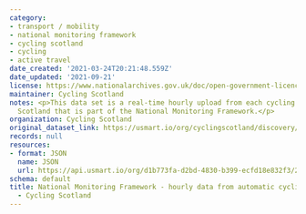 ```yaml
---
category:
- transport / mobility
- national monitoring framework
- cycling scotland
- cycling
- active travel
date_created: '2021-03-24T20:21:48.559Z'
date_updated: '2021-09-21'
license: https://www.nationalarchives.gov.uk/doc/open-government-licence/version/3/
maintainer: Cycling Scotland
notes: <p>This data set is a real-time hourly upload from each cycling counter across
  Scotland that is part of the National Monitoring Framework.</p>
organization: Cycling Scotland
original_dataset_link: https://usmart.io/org/cyclingscotland/discovery/discovery-view-detail/7ffbe5d6-fa13-4352-829d-0bb0a58e3355
records: null
resources:
- format: JSON
  name: JSON
  url: https://api.usmart.io/org/d1b773fa-d2bd-4830-b399-ecfd18e832f3/208316af-3d06-4b86-83e9-2cf025393d1c/1/urql
schema: default
title: National Monitoring Framework - hourly data from automatic cycling counters
  - Cycling Scotland
---
```

